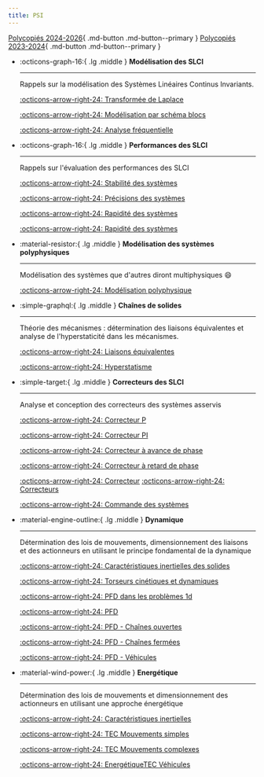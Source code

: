 ```yaml
---
title: PSI
---
```


[comment]: <> (Page manuelle)

[Polycopiés 2024-2026](2024_2025.md){ .md-button .md-button--primary }
[Polycopiés 2023-2024](2023_2024.md){ .md-button .md-button--primary }


<div class="grid cards" markdown>

-   :octicons-graph-16:{ .lg .middle } __Modélisation des SLCI__

    ---

    Rappels sur la modélisation des Systèmes Linéaires Continus Invariants.
	
    [:octicons-arrow-right-24: Transformée de Laplace](slci/slci-laplace.md)
	
	[:octicons-arrow-right-24: Modélisation par schéma blocs](slci/slci-blocs.md)
	
	[:octicons-arrow-right-24: Analyse fréquentielle](slci/slci-bode.md)

-   :octicons-graph-16:{ .lg .middle } __Performances des SLCI__

    ---

    Rappels sur l'évaluation des performances des SLCI

    [:octicons-arrow-right-24: Stabilité des systèmes](slci/slci-stabilite.md)
	
	[:octicons-arrow-right-24: Précisions des systèmes](slci/slci-precision.md)
	
	[:octicons-arrow-right-24: Rapidité des systèmes](slci/slci-rapidite.md)
	
	[:octicons-arrow-right-24: Rapidité des systèmes](slci/slci-revisions.md)

-   :material-resistor:{ .lg .middle } __Modélisation des systèmes polyphysiques__

    ---

    Modélisation des systèmes que d'autres diront multiphysiques :smile:

    [:octicons-arrow-right-24: Modélisation polyphysique](#)

-   :simple-graphql:{ .lg .middle } __Chaînes de solides__

    ---

    Théorie des mécanismes : détermination des liaisons équivalentes et analyse de l'hyperstaticité dans les mécanismes.

    [:octicons-arrow-right-24: Liaisons équivalentes](chs/chs-leq.md)

	[:octicons-arrow-right-24: Hyperstatisme](chs/chs-hs.md)

-   :simple-target:{ .lg .middle } __Correcteurs des SLCI__

    ---

    Analyse et conception des correcteurs des systèmes asservis

    [:octicons-arrow-right-24: Correcteur P](slci/slci-p.md)
	
	[:octicons-arrow-right-24: Correcteur PI](slci/slci-pi.md)
	
	[:octicons-arrow-right-24: Correcteur à avance de phase](slci/slci-ap.md)
	
	[:octicons-arrow-right-24: Correcteur à retard de phase](slci/slci-rp.md)
	
	[:octicons-arrow-right-24: Correcteur](slci/slci-correcteur.md)
	[:octicons-arrow-right-24: Correcteurs](slci/slci-correcteurs.md)
	
	[:octicons-arrow-right-24: Commande des systèmes](slci/slci-commande.md)

-   :material-engine-outline:{ .lg .middle } __Dynamique__

    ---

    Détermination des lois de mouvements, dimensionnement des liaisons et des actionneurs en utilisant le principe fondamental de la dynamique

    [:octicons-arrow-right-24: Caractéristiques inertielles des solides](dyn/dyn-inertie.md)
	
	[:octicons-arrow-right-24: Torseurs cinétiques et dynamiques](dyn/dyn-cin.md)
	
	[:octicons-arrow-right-24: PFD dans les problèmes 1d](dyn/dyn-1d.md)
	
	[:octicons-arrow-right-24: PFD](dyn/dyn-pfd.md)
	
	[:octicons-arrow-right-24: PFD - Chaînes ouvertes](dyn/dyn-pfd-co.md)
	
	[:octicons-arrow-right-24: PFD - Chaînes fermées](dyn/dyn-pfd-cf.md)
	
	[:octicons-arrow-right-24: PFD - Véhicules](dyn/dyn-pfd-vehicule.md)
	
-   :material-wind-power:{ .lg .middle } __Energétique__

    ---

    Détermination des lois de mouvements et dimensionnement des actionneurs en utilisant une approche énergétique

    [:octicons-arrow-right-24: Caractéristiques inertielles](tec/tec-jeq.md)
	
	[:octicons-arrow-right-24: TEC Mouvements simples](tec/tec-1d.md)
	
	[:octicons-arrow-right-24: TEC Mouvements complexes](tec/tec-3d.md)
	
	[:octicons-arrow-right-24: EnergétiqueTEC Véhicules](tec/tec-vehicule.md)
	
</div>

